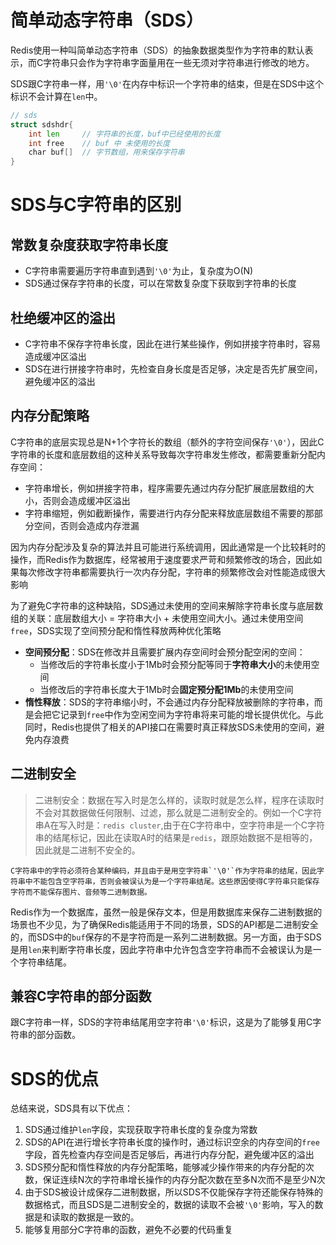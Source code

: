 # 简单动态字符串（SDS）	

​	Redis使用一种叫简单动态字符串（SDS）的抽象数据类型作为字符串的默认表示，而C字符串只会作为字符串字面量用在一些无须对字符串进行修改的地方。

​	SDS跟C字符串一样，用`'\0'`在内存中标识一个字符串的结束，但是在SDS中这个标识不会计算在`len`中。

```go
// sds 
struct sdshdr{
	int len 	// 字符串的长度，buf中已经使用的长度
	int free	// buf 中 未使用的长度
	char buf[]	// 字节数组，用来保存字符串
}
```

# SDS与C字符串的区别

## 常数复杂度获取字符串长度

- C字符串需要遍历字符串直到遇到`'\0'`为止，复杂度为O(N)
- SDS通过保存字符串的长度，可以在常数复杂度下获取到字符串的长度

## 杜绝缓冲区的溢出

- C字符串不保存字符串长度，因此在进行某些操作，例如拼接字符串时，容易造成缓冲区溢出
- SDS在进行拼接字符串时，先检查自身长度是否足够，决定是否先扩展空间，避免缓冲区的溢出

## 内存分配策略

​        C字符串的底层实现总是N+1个字符长的数组（额外的字符空间保存`'\0'`），因此C字符串的长度和底层数组的这种关系导致每次字符串发生修改，都需要重新分配内存空间：

- 字符串增长，例如拼接字符串，程序需要先通过内存分配扩展底层数组的大小，否则会造成缓冲区溢出
- 字符串缩短，例如截断操作，需要进行内存分配来释放底层数组不需要的那部分空间，否则会造成内存泄漏

​		因为内存分配涉及复杂的算法并且可能进行系统调用，因此通常是一个比较耗时的操作，而Redis作为数据库，经常被用于速度要求严苛和频繁修改的场合，因此如果每次修改字符串都需要执行一次内存分配，字符串的频繁修改会对性能造成很大影响

​		为了避免C字符串的这种缺陷，SDS通过未使用的空间来解除字符串长度与底层数组的关联：底层数组大小 = 字符串大小 + 未使用空间大小。通过未使用空间`free`，SDS实现了空间预分配和惰性释放两种优化策略

- **空间预分配**：SDS在修改并且需要扩展内存空间时会预分配空闲的空间：
  - 当修改后的字符串长度小于1Mb时会预分配等同于**字符串大小**的未使用空间
  - 当修改后的字符串长度大于1Mb时会**固定预分配1Mb**的未使用空间
- **惰性释放**：SDS的字符串缩小时，不会通过内存分配释放被删除的字符串，而是会把它记录到`free`中作为空闲空间为字符串将来可能的增长提供优化。与此同时，Redis也提供了相关的API接口在需要时真正释放SDS未使用的空间，避免内存浪费

## 二进制安全

> 二进制安全：数据在写入时是怎么样的，读取时就是怎么样，程序在读取时不会对其数据做任何限制、过滤，那么就是二进制安全的。例如一个C字符串A在写入时是：`redis cluster`,由于在C字符串中，空字符串是一个C字符串的结尾标记，因此在读取A时的结果是`redis`，跟原始数据不是相等的，因此就是二进制不安全的。

  	C字符串中的字符必须符合某种编码，并且由于是用空字符串`'\0'`作为字符串的结尾，因此字符串中不能包含空字符串，否则会被误认为是一个字符串结尾。这些原因使得C字符串只能保存字符而不能保存图片、音频等二进制数据。

​	Redis作为一个数据库，虽然一般是保存文本，但是用数据库来保存二进制数据的场景也不少见，为了确保Redis能适用于不同的场景，SDS的API都是二进制安全的，而SDS中的`buf`保存的不是字符而是一系列二进制数据。另一方面，由于SDS是用`len`来判断字符串长度，因此字符串中允许包含空字符串而不会被误认为是一个字符串结尾。

## 兼容C字符串的部分函数

​	跟C字符串一样，SDS的字符串结尾用空字符串`'\0'`标识，这是为了能够复用C字符串的部分函数。

# SDS的优点

总结来说，SDS具有以下优点：

1. SDS通过维护`len`字段，实现获取字符串长度的复杂度为常数
2. SDS的API在进行增长字符串长度的操作时，通过标识空余的内存空间的`free`字段，首先检查内存空间是否足够后，再进行内存分配，避免缓冲区的溢出
3. SDS预分配和惰性释放的内存分配策略，能够减少操作带来的内存分配的次数，保证连续N次的字符串增长操作的内存分配次数在至多N次而不是至少N次
4. 由于SDS被设计成保存二进制数据，所以SDS不仅能保存字符还能保存特殊的数据格式，而且SDS是二进制安全的，数据的读取不会被`'\0'`影响，写入的数据是和读取的数据是一致的。
5. 能够复用部分C字符串的函数，避免不必要的代码重复

​		



​	



## 



